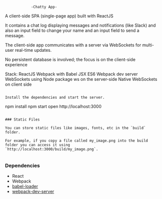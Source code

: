                 -Chatty App-

A client-side SPA (single-page app) built with ReactJS

It contains a chat log displaying messages and notifications (like Slack)
and also an input field to change your name and an input field to send a message.

The client-side app communicates with a server via WebSockets for multi-user real-time updates.

No persistent database is involved; the focus is on the client-side experience

Stack:
ReactJS
Webpack with Babel
JSX
ES6 
Webpack dev server
WebSockets using Node package ws on the server-side 
Native WebSockets on client side
```

Install the dependencies and start the server.

```
npm install
npm start
open http://localhost:3000
```

### Static Files

You can store static files like images, fonts, etc in the `build` folder.

For example, if you copy a file called my_image.png into the build folder you can access it using `http://localhost:3000/build/my_image.png`.


```

### Dependencies

* React
* Webpack
* [babel-loader](https://github.com/babel/babel-loader)
* [webpack-dev-server](https://github.com/webpack/webpack-dev-server)
